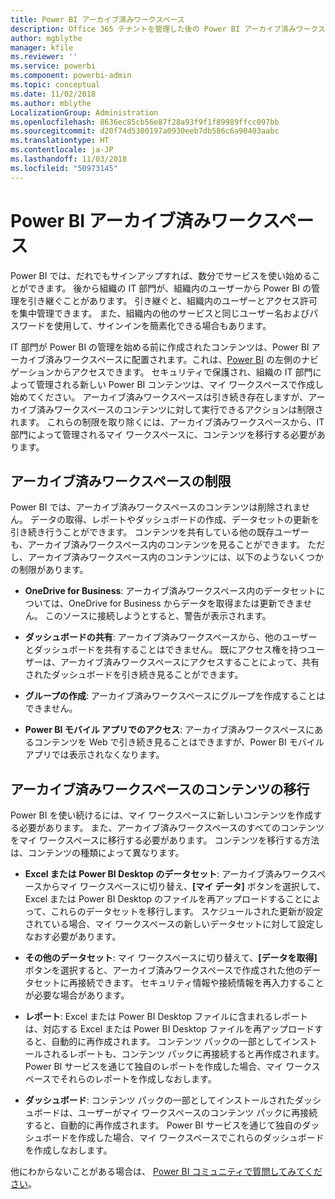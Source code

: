 ```yaml
---
title: Power BI アーカイブ済みワークスペース
description: Office 365 テナントを管理した後の Power BI アーカイブ済みワークスペース
author: mgblythe
manager: kfile
ms.reviewer: ''
ms.service: powerbi
ms.component: powerbi-admin
ms.topic: conceptual
ms.date: 11/02/2018
ms.author: mblythe
LocalizationGroup: Administration
ms.openlocfilehash: 8636ec85cb56e87f28a93f9f1f89989ffcc097bb
ms.sourcegitcommit: d20f74d5300197a0930eeb7db586c6a90403aabc
ms.translationtype: HT
ms.contentlocale: ja-JP
ms.lasthandoff: 11/03/2018
ms.locfileid: "50973145"
---
```

# <a name="power-bi-archived-workspace"></a>Power BI アーカイブ済みワークスペース

Power BI では、だれでもサインアップすれば、数分でサービスを使い始めることができます。  後から組織の IT 部門が、組織内のユーザーから Power BI の管理を引き継ぐことがあります。  引き継ぐと、組織内のユーザーとアクセス許可を集中管理できます。 また、組織内の他のサービスと同じユーザー名およびパスワードを使用して、サインインを簡素化できる場合もあります。

IT 部門が Power BI の管理を始める前に作成されたコンテンツは、Power BI アーカイブ済みワークスペースに配置されます。これは、[Power BI](https://app.powerbi.com) の左側のナビゲーションからアクセスできます。 セキュリティで保護され、組織の IT 部門によって管理される新しい Power BI コンテンツは、マイ ワークスペースで作成し始めてください。  アーカイブ済みワークスペースは引き続き存在しますが、アーカイブ済みワークスペースのコンテンツに対して実行できるアクションは制限されます。  これらの制限を取り除くには、アーカイブ済みワークスペースから、IT 部門によって管理されるマイ ワークスペースに、コンテンツを移行する必要があります。

## <a name="restrictions-in-your-archived-workspace"></a>アーカイブ済みワークスペースの制限

Power BI では、アーカイブ済みワークスペースのコンテンツは削除されません。 データの取得、レポートやダッシュボードの作成、データセットの更新を引き続き行うことができます。 コンテンツを共有している他の既存ユーザーも、アーカイブ済みワークスペース内のコンテンツを見ることができます。 ただし、アーカイブ済みワークスペース内のコンテンツには、以下のようないくつかの制限があります。

* **OneDrive for Business**: アーカイブ済みワークスペース内のデータセットについては、OneDrive for Business からデータを取得または更新できません。  このソースに接続しようとすると、警告が表示されます。

* **ダッシュボードの共有**: アーカイブ済みワークスペースから、他のユーザーとダッシュボードを共有することはできません。  既にアクセス権を持つユーザーは、アーカイブ済みワークスペースにアクセスすることによって、共有されたダッシュボードを引き続き見ることができます。

* **グループの作成**: アーカイブ済みワークスペースにグループを作成することはできません。

* **Power BI モバイル アプリでのアクセス**: アーカイブ済みワークスペースにあるコンテンツを Web で引き続き見ることはできますが、Power BI モバイル アプリでは表示されなくなります。

## <a name="migrating-content-in-your-archived-workspace"></a>アーカイブ済みワークスペースのコンテンツの移行

Power BI を使い続けるには、マイ ワークスペースに新しいコンテンツを作成する必要があります。 また、アーカイブ済みワークスペースのすべてのコンテンツをマイ ワークスペースに移行する必要があります。  コンテンツを移行する方法は、コンテンツの種類によって異なります。

* **Excel または Power BI Desktop のデータセット**: アーカイブ済みワークスペースからマイ ワークスペースに切り替え、**[マイ データ]** ボタンを選択して、Excel または Power BI Desktop のファイルを再アップロードすることによって、これらのデータセットを移行します。  スケジュールされた更新が設定されている場合、マイ ワークスペースの新しいデータセットに対して設定しなおす必要があります。

* **その他のデータセット**: マイ ワークスペースに切り替えて、**[データを取得]** ボタンを選択すると、アーカイブ済みワークスペースで作成された他のデータセットに再接続できます。  セキュリティ情報や接続情報を再入力することが必要な場合があります。

* **レポート**: Excel または Power BI Desktop ファイルに含まれるレポートは、対応する Excel または Power BI Desktop ファイルを再アップロードすると、自動的に再作成されます。 コンテンツ パックの一部としてインストールされるレポートも、コンテンツ パックに再接続すると再作成されます。 Power BI サービスを通じて独自のレポートを作成した場合、マイ ワークスペースでそれらのレポートを作成しなおします。

* **ダッシュボード**: コンテンツ パックの一部としてインストールされたダッシュボードは、ユーザーがマイ ワークスペースのコンテンツ パックに再接続すると、自動的に再作成されます。 Power BI サービスを通じて独自のダッシュボードを作成した場合、マイ ワークスペースでこれらのダッシュボードを作成しなおします。

他にわからないことがある場合は、 [Power BI コミュニティで質問してみてください](http://community.powerbi.com/)。

